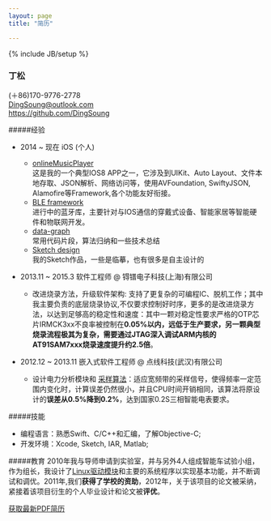 ```yaml
---
layout: page
title: "简历"

---
```

{% include JB/setup %}

<!--
https://www.v2ex.com/t/149934#reply21
http://zh.lucida.me/blog/lean-technical-resume/
 -->
 
 
### 丁松
(＋86)170-9776-2778  
<DingSoung@outlook.com>  
<https://github.com/DingSoung>  


#####经验

* 2014 ~ 现在 iOS (个人)
  * [onlineMusicPlayer](https://github.com/DingSoung/music)  
这是我的一个典型IOS8 APP之一，它涉及到UIKit、Auto Layout、文件本地存取、JSON解析、网络访问等，使用AVFoundation, SwiftyJSON, Alamofire等Framework,各个功能友好衔接。
  * [BLE framework](https://github.com/DingSoung/BLE)  
进行中的蓝牙库，主要针对与IOS通信的穿戴式设备、智能家居等智能硬件和物联网开发。
  * [data-graph](https://github.com/DingSoung/data-graph)  
常用代码片段，算法归纳和一些技术总结
  * [Sketch design](https://github.com/DingSoung/design)  
我的Sketch作品，一些是临摹，也有很多是自主设计的


* 2013.11 ~ 2015.3 软件工程师 @ 锝镨电子科技(上海)有限公司 
  * 改进烧录方法，升级软件架构: 支持了更复杂的可编程IC、脱机工作；其中我主要负责的底层烧录协议,不仅要求控制好时序，更多的是改进烧录方法，以达到足够高的稳定性和速度：其中一颗对稳定性要求严格的OTP芯片IRMCK3xx不良率被控制在**0.05%**以内，远低于生产要求，另一颗典型烧录流程极其为复杂，需要通过JTAG深入调试ARM内核的AT91SAM7xxx烧录速度提升约**2.5倍**。

* 2012.12 ~ 2013.11 嵌入式软件工程师 @ 点线科技(武汉)有限公司 
  * 设计电力分析模块和 [采样算法](https://github.com/DingSoung/data-graph/tree/master/DiscreteDataAnalysis)：适应宽频带的采样信号，使得频率一定范围内变化时，计算误差仍然很小，并且CPU时间开销相同，该算法将原设计的**误差从0.5%降到0.2%**，达到国家0.2S三相智能电表要求。

#####技能
* 编程语言：熟悉Swift、C/C++和汇编，了解Objective-C;
* 开发环境：Xcode, Sketch, IAR, Matlab;

#####教育<!--背景-->
2010年我与导师申请到实验室，并与另外4人组成智能车试验小组，作为组长，我设计了[Linux驱动模块](https://github.com/DingSoung/linux-3.0.1/tree/master/drivers/char)和主要的系统程序以实现基本功能，并不断调试和调优。2011年,我们**获得了学校的资助**，2012年，关于该项目的论文被采纳，紧接着该项目衍生的个人毕业设计和论文被**评优**。

<!--
---
#####工作态度，效率，能力
在过去的一年，我的经理评估我的专业效能和工作效率7分，意味着超越目标，积极性，时间管理和解决问题高达的8分。

#####我的优势  
得益于我的专业和工作经历，相比其他IOS开发者，我具备更对的嵌入式，Linux和硬件经验，这在物联网，智能硬件，穿戴式设备，医疗电子等领域占有优势; 更多的是，我还形成了良好的编程能力和代码风格, 获得了方方面面的调试和改进能力，不断学习和自我提升的习惯，相信这些在今后的工作中带来更多的便利和发展潜力。
-->

[获取最新PDF简历](https://raw.githubusercontent.com/DingSoung/dingsoung.github.com/master/attach/DingSoungCV.pdf)